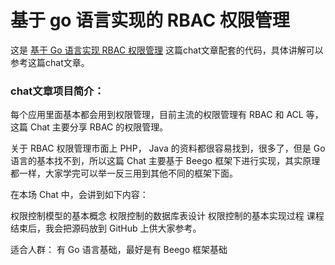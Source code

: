 # 基于 go 语言实现的 RBAC 权限管理


这是 [基于 Go 语言实现 RBAC 权限管理](https://gitbook.cn/gitchat/activity/5eec17b818a0b52080c87655) 这篇chat文章配套的代码，具体讲解可以参考这篇chat文章。

### chat文章项目简介：

每个应用里面基本都会用到权限管理，目前主流的权限管理有 RBAC 和 ACL 等，这篇 Chat 主要分享 RBAC 的权限管理。

关于 RBAC 权限管理市面上 PHP， Java 的资料都很容易找到，很多了，但是 Go 语言的基本找不到，所以这篇 Chat 主要基于 Beego 框架下进行实现，其实原理都一样，大家学完可以举一反三用到其他不同的框架下面。

在本场 Chat 中，会讲到如下内容：

权限控制模型的基本概念
权限控制的数据库表设计
权限控制的基本实现过程
课程结束后，我会把源码放到 GitHub 上供大家参考。

适合人群： 有 Go 语言基础，最好是有 Beego 框架基础
